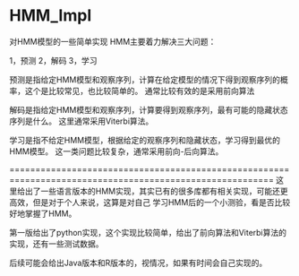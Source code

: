 HMM_Impl
========

对HMM模型的一些简单实现
HMM主要着力解决三大问题：

1，预测
2，解码
3，学习

预测是指给定HMM模型和观察序列，计算在给定模型的情况下得到观察序列的概率，这个是比较常见，也比较简单的。
通常比较有效的是采用前向算法

解码是指给定HMM模型和观察序列，计算要得到观察序列，最有可能的隐藏状态序列是什么。
这里通常采用Viterbi算法。

学习是指不给定HMM模型，根据给定的观察序列和隐藏状态，学习得到最优的HMM模型。
这一类问题比较复杂，通常采用前向-后向算法。

=========================================================================================================
这里给出了一些语言版本的HMM实现，其实已有的很多库都有相关实现，可能还更高效，但是对于个人来说，这算是对自己
学习HMM后的一个小测验，看是否比较好地掌握了HMM。

第一版给出了python实现，这个实现比较简单，给出了前向算法和Viterbi算法的实现，还有一些测试数据。

后续可能会给出Java版本和R版本的，视情况，如果有时间会自己实现的。
